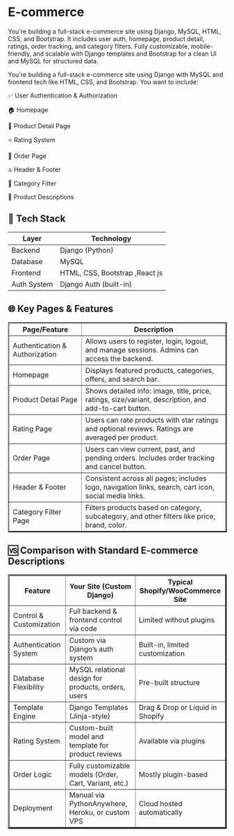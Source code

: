 # E-commerce
You're building a full-stack e-commerce site using Django, MySQL, HTML, CSS, and Bootstrap. It includes user auth, homepage, product detail, ratings, order tracking, and category filters. Fully customizable, mobile-friendly, and scalable with Django templates and Bootstrap for a clean UI and MySQL for structured data.

You're building a full-stack e-commerce site using Django with MySQL and frontend tech like HTML, CSS, and Bootstrap. You want to include:

✅ User Authentication & Authorization

🏠 Homepage

📄 Product Detail Page

⭐ Rating System

🛒 Order Page

🔝 Header & Footer

🧩 Category Filter

📝 Product Descriptions

## 🔧 Tech Stack
<table>
  <thead>
    <tr>
      <th>Layer</th>
      <th>Technology</th>
    </tr>
  </thead>
  <tbody>
    <tr>
      <td>Backend</td>
      <td>Django (Python)</td>
    </tr>
    <tr>
      <td>Database</td>
      <td>MySQL</td>
    </tr>
         <tr>
      <td>Frontend</td>
      <td> HTML, CSS, Bootstrap ,React js</td>
    </tr>
         <tr>
      <td>Auth System</td>
      <td>Django Auth (built-in)</td>
    </tr>
  </tbody>
</table>

## 🌐 Key Pages & Features

<table border="2" cellpadding="10" cellspacing="0">
  <thead>
    <tr>
      <th>Page/Feature</th>
      <th>Description</th>
    </tr>
  </thead>
  <tbody>
    <tr>
      <td>Authentication & Authorization</td>
      <td>Allows users to register, login, logout, and manage sessions. Admins can access the backend.</td>
    </tr>
    <tr>
      <td>Homepage</td>
      <td>Displays featured products, categories, offers, and search bar.</td>
    </tr>
    <tr>
      <td>Product Detail Page</td>
      <td>Shows detailed info: image, title, price, ratings, size/variant, description, and add-to-cart button.</td>
    </tr>
    <tr>
      <td>Rating Page</td>
      <td>Users can rate products with star ratings and optional reviews. Ratings are averaged per product.</td>
    </tr>
    <tr>
      <td>Order Page</td>
      <td>Users can view current, past, and pending orders. Includes order tracking and cancel button.</td>
    </tr>
    <tr>
      <td>Header & Footer</td>
      <td>Consistent across all pages; includes logo, navigation links, search, cart icon, social media links.</td>
    </tr>
    <tr>
      <td>Category Filter Page</td>
      <td>Filters products based on category, subcategory, and other filters like price, brand, color.</td>
    </tr>
  </tbody>
</table>

## 🆚 Comparison with Standard E-commerce Descriptions


<table border="3" cellpadding="10" cellspacing="0">
  <thead>
    <tr>
      <th>Feature</th>
      <th>Your Site (Custom Django)</th>
      <th>Typical Shopify/WooCommerce Site</th>
    </tr>
  </thead>
  <tbody>
    <tr>
      <td>Control & Customization</td>
      <td>Full backend & frontend control via code</td>
      <td>Limited without plugins</td>
    </tr>
    <tr>
      <td>Authentication System</td>
      <td>Custom via Django’s auth system</td>
      <td>Built-in, limited customization</td>
    </tr>
    <tr>
      <td>Database Flexibility</td>
      <td>MySQL relational design for products, orders, users</td>
      <td>Pre-built structure</td>
    </tr>
    <tr>
      <td>Template Engine</td>
      <td>Django Templates (Jinja-style)</td>
      <td>Drag & Drop or Liquid in Shopify</td>
    </tr>
    <tr>
      <td>Rating System</td>
      <td>Custom-built model and template for product reviews</td>
      <td>Available via plugins</td>
    </tr>
    <tr>
      <td>Order Logic</td>
      <td>Fully customizable models (Order, Cart, Variant, etc.)</td>
      <td>Mostly plugin-based</td>
    </tr>
    <tr>
      <td>Deployment</td>
      <td>Manual via PythonAnywhere, Heroku, or custom VPS</td>
      <td>Cloud hosted automatically</td>
    </tr>
  </tbody>
</table>




